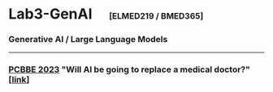 # Lab3-GenAI &nbsp;&nbsp;&nbsp;  <span style="font-size: 16px;">[ELMED219 / BMED365]</span>
### Generative AI / Large Language Models

-----

### [PCBBE 2023](https://pcbbe.p.lodz.pl) "Will AI be going to replace a medical doctor?" [[link](https://github.com/arvidl/PCBBE-2023-explore/blob/main/PCBBE_2023-PLEN-04-Debate-AL.md)]

